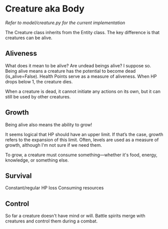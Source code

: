 # Creature aka Body

*Refer to model/creature.py for the current implementation*

The Creature class inherits from the Entity class. The key difference is that creatures can be alive.

## Aliveness

What does it mean to be alive? Are undead beings alive? I suppose so.
Being alive means a creature has the potential to become dead (is_alive=False).
Health Points serve as a measure of aliveness. When HP drops below 1, the creature dies.

When a creature is dead, it cannot initiate any actions on its own, but it can still be used by other creatures.

## Growth

Being alive also means the ability to grow!

It seems logical that HP should have an upper limit. If that’s the case, growth refers to the expansion of this limit.
Often, levels are used as a measure of growth, although I'm not sure if we need them.

To grow, a creature must consume something—whether it's food, energy, knowledge, or something else.

## Survival

Constant/regular HP loss
Consuming resources

## Control

So far a creature doesn't have mind or will.
Battle spirits merge with creatures and control them during a combat.
